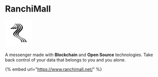 # RanchiMall

![](../../.gitbook/assets/image-28%20%281%29.png)

A messenger made with **Blockchain** and **Open Source** technologies. Take back control of your data that belongs to you and you alone.

{% embed url="https://www.ranchimall.net/" %}



